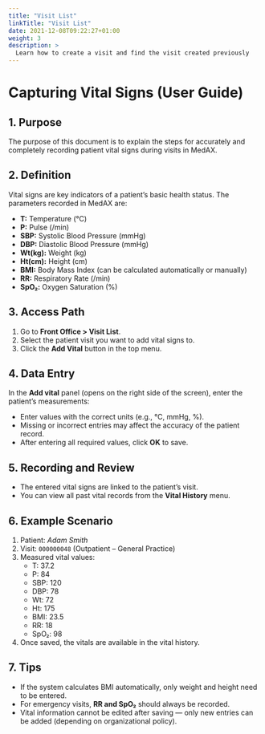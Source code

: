 ```yaml
---
title: "Visit List"
linkTitle: "Visit List"
date: 2021-12-08T09:22:27+01:00
weight: 3
description: >
  Learn how to create a visit and find the visit created previously
---
```


# Capturing Vital Signs (User Guide)

## 1. Purpose  
The purpose of this document is to explain the steps for accurately and completely recording patient vital signs during visits in MedAX.  

## 2. Definition  
Vital signs are key indicators of a patient’s basic health status. The parameters recorded in MedAX are:  
- **T:** Temperature (°C)  
- **P:** Pulse (/min)  
- **SBP:** Systolic Blood Pressure (mmHg)  
- **DBP:** Diastolic Blood Pressure (mmHg)  
- **Wt(kg):** Weight (kg)  
- **Ht(cm):** Height (cm)  
- **BMI:** Body Mass Index (can be calculated automatically or manually)  
- **RR:** Respiratory Rate (/min)  
- **SpO₂:** Oxygen Saturation (%)  

## 3. Access Path  
1. Go to **Front Office > Visit List**.  
2. Select the patient visit you want to add vital signs to.  
3. Click the **Add Vital** button in the top menu.  

## 4. Data Entry  
In the **Add vital** panel (opens on the right side of the screen), enter the patient’s measurements:  
- Enter values with the correct units (e.g., °C, mmHg, %).  
- Missing or incorrect entries may affect the accuracy of the patient record.  
- After entering all required values, click **OK** to save.  

## 5. Recording and Review  
- The entered vital signs are linked to the patient’s visit.  
- You can view all past vital records from the **Vital History** menu.  

## 6. Example Scenario  
1. Patient: *Adam Smith*  
2. Visit: `000000048` (Outpatient – General Practice)  
3. Measured vital values:  
   - T: 37.2  
   - P: 84  
   - SBP: 120  
   - DBP: 78  
   - Wt: 72  
   - Ht: 175  
   - BMI: 23.5  
   - RR: 18  
   - SpO₂: 98  
4. Once saved, the vitals are available in the vital history.  

## 7. Tips  
- If the system calculates BMI automatically, only weight and height need to be entered.  
- For emergency visits, **RR and SpO₂** should always be recorded.  
- Vital information cannot be edited after saving — only new entries can be added (depending on organizational policy).

